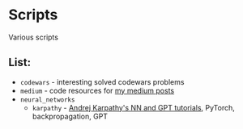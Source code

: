# Scripts
Various scripts

## List:
- `codewars` - interesting solved codewars problems
- `medium` - code resources for [my medium posts](https://medium.com/@azawadzka)
- `neural_networks`
    - `karpathy` - [Andrej Karpathy's NN and GPT tutorials](https://www.youtube.com/playlist?list=PLAqhIrjkxbuWI23v9cThsA9GvCAUhRvKZ), PyTorch, backpropagation, GPT

[//]: # (- `experiments` - analyses of use cases using AI methods)
[//]: # (- `spacy` - spaCy scripts)

[//]: # (font Roboto Mono)
